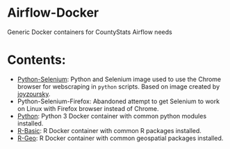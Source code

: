 # Airflow-Docker
Generic Docker containers for CountyStats Airflow needs

# Contents:
- [Python-Selenium](): Python and Selenium image used to use the Chrome browser for webscraping in `python` scripts. Based on image created by [joyzoursky](https://github.com/joyzoursky/docker-python-chromedriver).
- Python-Selenium-Firefox: Abandoned attempt to get Selenium to work on Linux with Firefox browser instead of Chrome.
- [Python](https://hub.docker.com/repository/docker/countystats/r-geo): Python 3 Docker container with common python modules installed.
- [R-Basic](https://hub.docker.com/repository/docker/countystats/r-basic): R Docker container with common R packages installed.
- [R-Geo](https://hub.docker.com/repository/docker/countystats/r-geo): R Docker container with common geospatial packages installed.
